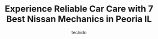 ---
layout: ampstory
image: https://images.unsplash.com/photo-1484136063621-1acbc3b4ec98?ixlib=rb-4.0.3&ixid=MnwxMjA3fDB8MHxwaG90by1wYWdlfHx8fGVufDB8fHx8&auto=format&fit=crop&w=640&h=853&q=80
author: techidn
featured: false
description: If youre in need of trustworthy and skilled Nissan Mechanic in Peoria IL, USA, youll be pleased to discover the 7 best Nissan Mechanic in town. Their expertise and commitment to customer s
title: Experience Reliable Car Care with 7 Best Nissan Mechanics in Peoria IL
cover:
   title: Experience Reliable Car Care with 7 Best Nissan Mechanics in Peoria IL
   subtitle: Rickpate
   background: https://images.unsplash.com/photo-1484136063621-1acbc3b4ec98?ixlib=rb-4.0.3&ixid=MnwxMjA3fDB8MHxwaG90by1wYWdlfHx8fGVufDB8fHx8&auto=format&fit=crop&w=640&h=853&q=80

pages: 
 - layout: thirds
   top: <h1>#1 Beachlers Vehicle Care & Repair</h1>
   bottom: "<p>I am a relatively new customer, but my experience there has been nothing but great. Before Beachlers, I was getting horrible customer service and my car wasnt being re</p>"
   background: https://www.knot35.com/toplist/wp-content/uploads/2023/06/best-nissan-mechanic-1-in-peoria-il-1685836523.jpeg
   backgroundblur: true
 - layout: thirds
   top: <h1>#2 Uftring Nissan Service and Parts</h1>
   bottom: "<p>7400 N Allen Rd, Peoria, IL 61614, United States</p>"
   background: https://www.knot35.com/toplist/wp-content/uploads/2023/06/best-nissan-mechanic-2-in-peoria-il-1685836524.jpeg
   cta:
      link: https://www.knot35.com/toplist/experience-reliable-car-care-with-7-best-nissan-mechanics-in-peoria-il/
      text: Experience Reliable Car Care with 7 Best Nissan Mechanics in Peoria IL
 - layout: thirds
   top: <h1>#3 Hiller Automotive</h1>
   bottom: "<p>2119 W Pioneer Pkwy, Peoria, IL 61615, United States</p>"
   background: https://www.knot35.com/toplist/wp-content/uploads/2023/06/best-nissan-mechanic-3-in-peoria-il-1685836524.jpeg
   cta:
      link: https://www.knot35.com/toplist/experience-reliable-car-care-with-7-best-nissan-mechanics-in-peoria-il/
      text: Experience Reliable Car Care with 7 Best Nissan Mechanics in Peoria IL
 - layout: thirds
   top: <h1>#4 Johns Automotive Repair Shop</h1>
   bottom: "<p>2205 N University St, Peoria, IL 61604, United States</p>"
   background: https://images.unsplash.com/photo-1536745287225-21d689278fd1?ixlib=rb-4.0.3&ixid=MnwxMjA3fDB8MHxwaG90by1wYWdlfHx8fGVufDB8fHx8&auto=format&fit=crop&w=640&h=853&q=80
   cta:
      link: https://www.knot35.com/toplist/experience-reliable-car-care-with-7-best-nissan-mechanics-in-peoria-il/
      text: Experience Reliable Car Care with 7 Best Nissan Mechanics in Peoria IL
 - layout: thirds
   top: <h1>#5 Kauth & Mayeur Ltd</h1>
   bottom: "<p>1710 W Detweiller Dr, Peoria, IL 61615, United States</p>"
   background: https://images.unsplash.com/photo-1541356665065-22676f35dd40?ixlib=rb-4.0.3&ixid=MnwxMjA3fDB8MHxwaG90by1wYWdlfHx8fGVufDB8fHx8&auto=format&fit=crop&w=640&h=853&q=80
   cta:
      link: https://www.knot35.com/toplist/experience-reliable-car-care-with-7-best-nissan-mechanics-in-peoria-il/
      text: Experience Reliable Car Care with 7 Best Nissan Mechanics in Peoria IL
 - layout: thirds
   top: <h1>#6 Sams Import Auto Repair</h1>
   bottom: "<p>1120 W Pioneer Pkwy, Peoria, IL 61615, United States</p>"
   background: https://images.unsplash.com/photo-1489648022186-8f49310909a0?ixlib=rb-4.0.3&ixid=MnwxMjA3fDB8MHxwaG90by1wYWdlfHx8fGVufDB8fHx8&auto=format&fit=crop&w=640&h=853&q=80
   cta:
      link: https://www.knot35.com/toplist/experience-reliable-car-care-with-7-best-nissan-mechanics-in-peoria-il/
      text: Experience Reliable Car Care with 7 Best Nissan Mechanics in Peoria IL
 - layout: thirds
   top: <h1>#7 Dougs Automotive</h1>
   bottom: "<p>4122 W Southport Rd, Peoria, IL 61615, United States</p>"
   background: https://images.unsplash.com/photo-1546497974-b213c9efb599?ixlib=rb-4.0.3&ixid=MnwxMjA3fDB8MHxwaG90by1wYWdlfHx8fGVufDB8fHx8&auto=format&fit=crop&w=640&h=853&q=80
   cta:
      link: https://www.knot35.com/toplist/experience-reliable-car-care-with-7-best-nissan-mechanics-in-peoria-il/
      text: Experience Reliable Car Care with 7 Best Nissan Mechanics in Peoria IL
 - layout: thirds
   middle: Continue reading...
   background: https://images.unsplash.com/photo-1534312527009-56c7016453e6?ixlib=rb-4.0.3&ixid=MnwxMjA3fDB8MHxwaG90by1wYWdlfHx8fGVufDB8fHx8&auto=format&fit=crop&w=640&h=853&q=80
   cta:
      link: https://www.knot35.com/toplist/experience-reliable-car-care-with-7-best-nissan-mechanics-in-peoria-il/
      text: Experience Reliable Car Care with 7 Best Nissan Mechanics in Peoria IL
      
---